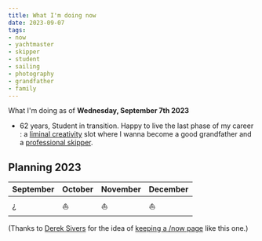 ```yaml
---
title: What I'm doing now
date: 2023-09-07
tags:
- now
- yachtmaster
- skipper
- student
- sailing
- photography
- grandfather
- family
---
```


What I'm doing as of **Wednesday, September 7th 2023**

* 62 years, Student in transition. Happy to live the last phase of my career : a [liminal creativity](https://nesslabs.com/liminal-creativity) slot where I wanna become a good grandfather and a [professional skipper](https://ducamp.me/Sea_captain#Skipper). 
<!--* Now page details updated on  [https://nownownow.com/p/LiG6](https://nownownow.com/p/LiG6)-->

## Planning 2023

| September| October | November | December
|:--|:--|:--|:--|
| ¿ | ⛵️ | ⛵️ | ⛵️ 

(Thanks to <a rel='muse' href='https://sive.rs'>Derek Sivers</a> for the idea of [keeping a /now page](https://nownownow.com/about) like this one.)
